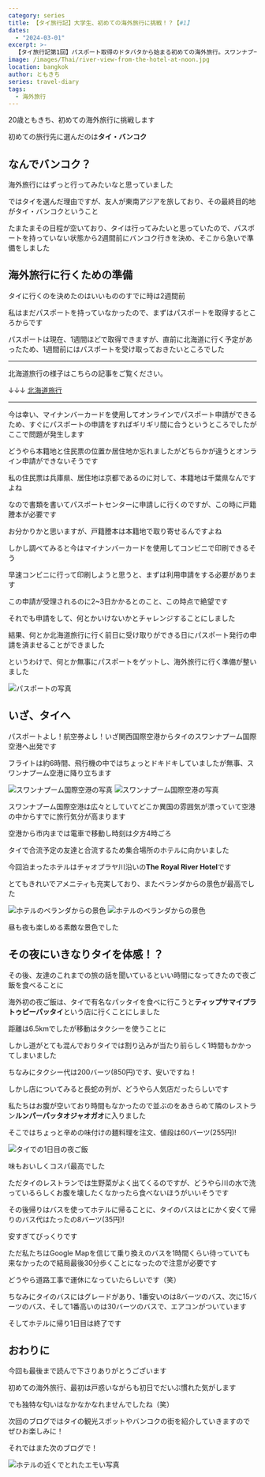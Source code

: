 ```yaml
---
category: series
title: 【タイ旅行記】大学生、初めての海外旅行に挑戦！？【#1】
dates:
  - "2024-03-01"
excerpt: >-
  【タイ旅行記第1回】パスポート取得のドタバタから始まる初めての海外旅行。スワンナプーム空港到着、チャオプラヤ川沿いの絶景ホテル、そしてタイならではの交通事情や現地グルメまで。戸惑いと発見に満ちた、バンコク初日の体験記。
image: /images/Thai/river-view-from-the-hotel-at-noon.jpg
location: bangkok
author: ともきち
series: travel-diary
tags:
  - 海外旅行
---
```


20歳ともきち、初めての海外旅行に挑戦します

初めての旅行先に選んだのは**タイ・バンコク**

## なんでバンコク？

海外旅行にはずっと行ってみたいなと思っていました

ではタイを選んだ理由ですが、友人が東南アジアを旅しており、その最終目的地がタイ・バンコクということ

たまたまその日程が空いており、タイは行ってみたいと思っていたので、パスポートを持っていない状態から2週間前にバンコク行きを決め、そこから急いで準備をしました

## 海外旅行に行くための準備

タイに行くのを決めたのはいいもののすでに時は2週間前

私はまだパスポートを持っていなかったので、まずはパスポートを取得するところからです

パスポートは現在、1週間ほどで取得できますが、直前に北海道に行く予定があったため、1週間前にはパスポートを受け取っておきたいところでした

---

北海道旅行の様子はこちらの記事をご覧ください。

↓↓↓
[北海道旅行](./Hokkaido1)

---

今は幸い、マイナンバーカードを使用してオンラインでパスポート申請ができるため、すぐにパスポートの申請をすればギリギリ間に合うというところでしたがここで問題が発生します

どうやら本籍地と住民票の位置か居住地か忘れましたがどちらかが違うとオンライン申請ができないそうです

私の住民票は兵庫県、居住地は京都であるのに対して、本籍地は千葉県なんですよね

なので書類を書いてパスポートセンターに申請しに行くのですが、この時に戸籍謄本が必要です

お分かりかと思いますが、戸籍謄本は本籍地で取り寄せるんですよね

しかし調べてみると今はマイナンバーカードを使用してコンビニで印刷できるそう

早速コンビニに行って印刷しようと思うと、まずは利用申請をする必要があります

この申請が受理されるのに2~3日かかるとのこと、この時点で絶望です

それでも申請をして、何とかいけないかとチャレンジすることにしました

結果、何とか北海道旅行に行く前日に受け取りができる日にパスポート発行の申請を済ませることができました

というわけで、何とか無事にパスポートをゲットし、海外旅行に行く準備が整いました

![パスポートの写真](/images/Thai/passport.jpg)

## いざ、タイへ

パスポートよし！航空券よし！いざ関西国際空港からタイのスワンナプーム国際空港へ出発です

フライトは約6時間、飛行機の中ではちょっとドキドキしていましたが無事、スワンナプーム空港に降り立ちます

![スワンナプーム国際空港の写真](/images/Thai/suvarnabhumi1.jpg)
![スワンナプーム国際空港の写真](/images/Thai/suvarnabhumi2.jpg)

スワンナプーム国際空港は広々としていてどこか異国の雰囲気が漂っていて空港の中からすでに旅行気分が高まります

空港から市内までは電車で移動し時刻は夕方4時ごろ

タイで合流予定の友達と合流するため集合場所のホテルに向かいました

今回泊まったホテルはチャオプラヤ川沿いの**The Royal River Hotel**です

とてもきれいでアメニティも充実しており、またベランダからの景色が最高でした

![ホテルのベランダからの景色](/images/Thai/river-view-from-the-hotel-at-noon.jpg)
![ホテルのベランダからの景色](/images/Thai/river-view-from-the-hotel-at-night.jpg)

昼も夜も楽しめる素敵な景色でした

## その夜にいきなりタイを体感！？

その後、友達のこれまでの旅の話を聞いているといい時間になってきたので夜ご飯を食べることに

海外初の夜ご飯は、タイで有名なパッタイを食べに行こうと**ティップサマイプラトゥピーパッタイ**という店に行くことにしました

距離は6.5kmでしたが移動はタクシーを使うことに

しかし道がとても混んでおりタイでは割り込みが当たり前らしく1時間もかかってしまいました

ちなみにタクシー代は200バーツ(850円)です、安いですね！

しかし店についてみると長蛇の列が、どうやら人気店だったらしいです

私たちはお腹が空いており時間もなかったので並ぶのをあきらめて隣のレストラン**ルンパーパッタオジャオガオ**に入りました

そこではちょっと辛めの味付けの麺料理を注文、値段は60バーツ(255円)!

![タイでの1日目の夜ご飯](/images/Thai/pad-thai.jpg)

味もおいしくコスパ最高でした

ただタイのレストランでは生野菜がよく出てくるのですが、どうやら川の水で洗っているらしくお腹を壊したくなかったら食べないほうがいいそうです

その後帰りはバスを使ってホテルに帰ることに、タイのバスはとにかく安くて帰りのバス代はたったの8バーツ(35円)!

安すぎてびっくりです

ただ私たちはGoogle Mapを信じて乗り換えのバスを1時間くらい待っていても来なかったので結局最後30分歩くことになったので注意が必要です

どうやら道路工事で運休になっていたらしいです（笑）

ちなみにタイのバスにはグレードがあり、1番安いのは8バーツのバス、次に15バーツのバス、そして1番高いのは30バーツのバスで、エアコンがついています

そしてホテルに帰り1日目は終了です

## おわりに

今回も最後まで読んで下さりありがとうございます

初めての海外旅行、最初は戸惑いながらも初日でだいぶ慣れた気がします

でも独特な匂いはなかなかなれませんでしたね（笑）

次回のブログではタイの観光スポットやバンコクの街を紹介していきますのでぜひお楽しみに！

それではまた次のブログで！

![ホテルの近くでとれたエモい写真](/images/Thai/thai-streetscape.jpg)
